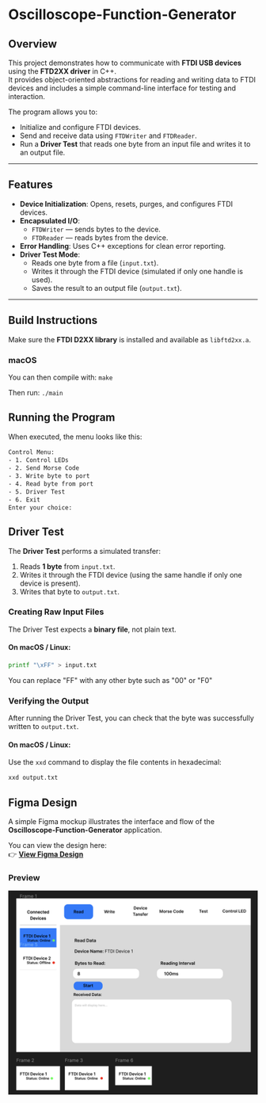 # Oscilloscope-Function-Generator

## Overview
This project demonstrates how to communicate with **FTDI USB devices** using the **FTD2XX driver** in C++.  
It provides object-oriented abstractions for reading and writing data to FTDI devices and includes a simple
command-line interface for testing and interaction.

The program allows you to:
- Initialize and configure FTDI devices.
- Send and receive data using `FTDWriter` and `FTDReader`.
- Run a **Driver Test** that reads one byte from an input file and writes it to an output file.

---

## Features

- **Device Initialization**: Opens, resets, purges, and configures FTDI devices.
- **Encapsulated I/O**:
  - `FTDWriter` — sends bytes to the device.
  - `FTDReader` — reads bytes from the device.
- **Error Handling**: Uses C++ exceptions for clean error reporting.
- **Driver Test Mode**:
  - Reads one byte from a file (`input.txt`).
  - Writes it through the FTDI device (simulated if only one handle is used).
  - Saves the result to an output file (`output.txt`).

---
## Build Instructions

Make sure the **FTDI D2XX library** is installed and available as `libftd2xx.a`. 

### macOS

You can then compile with: 
```make ``` 

Then run: 
```./main```

## Running the Program

When executed, the menu looks like this:

```
Control Menu:
- 1. Control LEDs
- 2. Send Morse Code
- 3. Write byte to port
- 4. Read byte from port
- 5. Driver Test
- 6. Exit
Enter your choice:
``` 


## Driver Test

The **Driver Test** performs a simulated transfer:

1. Reads **1 byte** from `input.txt`.
2. Writes it through the FTDI device (using the same handle if only one device is present).
3. Writes that byte to `output.txt`.

### Creating Raw Input Files

The Driver Test expects a **binary file**, not plain text.

#### On macOS / Linux:
```bash
printf "\xFF" > input.txt
```
You can replace "FF" with any other byte such as "00" or "F0"
### Verifying the Output

After running the Driver Test, you can check that the byte was successfully written to `output.txt`.

#### On macOS / Linux:
Use the `xxd` command to display the file contents in hexadecimal:

```bash
xxd output.txt
```
## Figma Design

A simple Figma mockup illustrates the interface and flow of the **Oscilloscope-Function-Generator** application.

You can view the design here:  
👉 [**View Figma Design**](https://www.figma.com/design/vYemvnTYgpOh9eQVtW2I5X/Osciloscope?node-id=0-1&p=f&t=51dGk6KWzvfs07sf-0)

### Preview

![Figma Preview](./images/OsciloscopeFigma.png)

